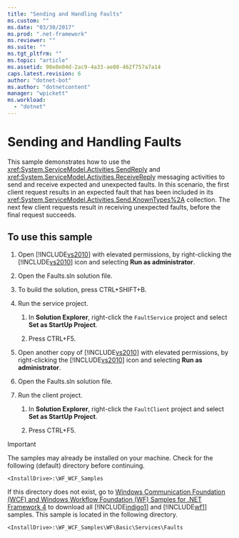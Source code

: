 ```yaml
---
title: "Sending and Handling Faults"
ms.custom: ""
ms.date: "03/30/2017"
ms.prod: ".net-framework"
ms.reviewer: ""
ms.suite: ""
ms.tgt_pltfrm: ""
ms.topic: "article"
ms.assetid: 98e8e04d-2ac9-4a33-ae08-462f757a7a14
caps.latest.revision: 6
author: "dotnet-bot"
ms.author: "dotnetcontent"
manager: "wpickett"
ms.workload: 
  - "dotnet"
---
```

# Sending and Handling Faults
This sample demonstrates how to use the <xref:System.ServiceModel.Activities.SendReply> and <xref:System.ServiceModel.Activities.ReceiveReply> messaging activities to send and receive expected and unexpected faults. In this scenario, the first client request results in an expected fault that has been included in its <xref:System.ServiceModel.Activities.Send.KnownTypes%2A> collection. The next few client requests result in receiving unexpected faults, before the final request succeeds.  
  
## To use this sample  
  
1.  Open [!INCLUDE[vs2010](../../../../includes/vs2010-md.md)] with elevated permissions, by right-clicking the [!INCLUDE[vs2010](../../../../includes/vs2010-md.md)] icon and selecting **Run as administrator**.  
  
2.  Open the Faults.sln solution file.  
  
3.  To build the solution, press CTRL+SHIFT+B.  
  
4.  Run the service project.  
  
    1.  In **Solution Explorer**, right-click the `FaultService` project and select **Set as StartUp Project**.  
  
    2.  Press CTRL+F5.  
  
5.  Open another copy of [!INCLUDE[vs2010](../../../../includes/vs2010-md.md)] with elevated permissions, by right-clicking the [!INCLUDE[vs2010](../../../../includes/vs2010-md.md)] icon and selecting **Run as administrator**.  
  
6.  Open the Faults.sln solution file.  
  
7.  Run the client project.  
  
    1.  In **Solution Explorer**, right-click the `FaultClient` project and select **Set as StartUp Project**.  
  
    2.  Press CTRL+F5.  
  
> [!IMPORTANT]
>  The samples may already be installed on your machine. Check for the following (default) directory before continuing.  
>   
>  `<InstallDrive>:\WF_WCF_Samples`  
>   
>  If this directory does not exist, go to [Windows Communication Foundation (WCF) and Windows Workflow Foundation (WF) Samples for .NET Framework 4](http://go.microsoft.com/fwlink/?LinkId=150780) to download all [!INCLUDE[indigo1](../../../../includes/indigo1-md.md)] and [!INCLUDE[wf1](../../../../includes/wf1-md.md)] samples. This sample is located in the following directory.  
>   
>  `<InstallDrive>:\WF_WCF_Samples\WF\Basic\Services\Faults`